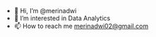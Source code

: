 - 👋 Hi, I’m @merinadwi
- 👀 I’m interested in Data Analytics
- 📫 How to reach me merinadwi02@gmail.com

<!---
merinadwi/merinadwi is a ✨ special ✨ repository because its `README.md` (this file) appears on your GitHub profile.
You can click the Preview link to take a look at your changes.
--->
